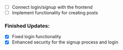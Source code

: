 - [ ] Connect login/signup with the frontend
- [ ] Implement functionality for creating posts

### Finished Updates:
- [x] Fixed login functionality
- [x] Enhanced security for the signup process and login

